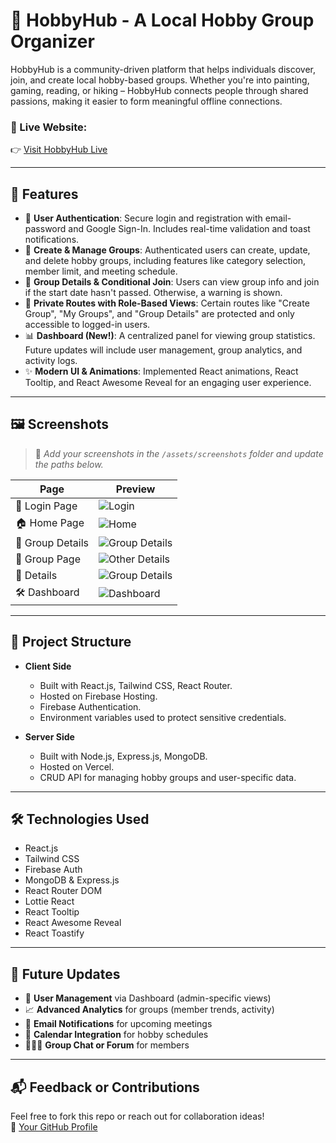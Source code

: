 # 🎨 HobbyHub - A Local Hobby Group Organizer

HobbyHub is a community-driven platform that helps individuals discover, join, and create local hobby-based groups. Whether you're into painting, gaming, reading, or hiking – HobbyHub connects people through shared passions, making it easier to form meaningful offline connections.

### 🔗 Live Website:
👉 [Visit HobbyHub Live](https://hobby-hub-ca344.web.app/)

---

## 🚀 Features

- 🔐 **User Authentication**: Secure login and registration with email-password and Google Sign-In. Includes real-time validation and toast notifications.
- 📌 **Create & Manage Groups**: Authenticated users can create, update, and delete hobby groups, including features like category selection, member limit, and meeting schedule.
- 📄 **Group Details & Conditional Join**: Users can view group info and join if the start date hasn't passed. Otherwise, a warning is shown.
- 🎯 **Private Routes with Role-Based Views**: Certain routes like "Create Group", "My Groups", and "Group Details" are protected and only accessible to logged-in users.
- 📊 **Dashboard (New!)**: A centralized panel for viewing group statistics. Future updates will include user management, group analytics, and activity logs.
- ✨ **Modern UI & Animations**: Implemented React animations, React Tooltip, and React Awesome Reveal for an engaging user experience.

---

## 🖼️ Screenshots

> 📌 *Add your screenshots in the `/assets/screenshots` folder and update the paths below.*

| Page | Preview |
|------|---------|
| 🔐 Login Page | ![Login](https://i.ibb.co/vCFjSpzg/Screenshot-2025-06-27-064406.png) |
| 🏠 Home Page | ![Home](https://i.ibb.co/ksn2YbmM/Screenshot-2025-06-27-063300.png) |
| 🧩 Group Details | ![Group Details](https://i.ibb.co/xtQDRsJc/Screenshot-2025-06-27-063343.png) |
| 🧩 Group Page | ![Other Details](https://i.ibb.co/9HpdN2qy/Screenshot-2025-06-27-063410.png) |
| 🧩 Details | ![Group Details](https://i.ibb.co/4qr2j5B/Screenshot-2025-06-27-064500.png) |
| 🛠️ Dashboard | ![Dashboard](https://i.ibb.co/DfVxmdBQ/Screenshot-2025-06-27-063519.png) |

---

## 📁 Project Structure

- **Client Side**  
  - Built with React.js, Tailwind CSS, React Router.
  - Hosted on Firebase Hosting.
  - Firebase Authentication.
  - Environment variables used to protect sensitive credentials.

- **Server Side**  
  - Built with Node.js, Express.js, MongoDB.
  - Hosted on Vercel.
  - CRUD API for managing hobby groups and user-specific data.

---

## 🛠️ Technologies Used

- React.js
- Tailwind CSS
- Firebase Auth
- MongoDB & Express.js
- React Router DOM
- Lottie React
- React Tooltip
- React Awesome Reveal
- React Toastify

---

## 🔮 Future Updates

- 👥 **User Management** via Dashboard (admin-specific views)
- 📈 **Advanced Analytics** for groups (member trends, activity)
- 📨 **Email Notifications** for upcoming meetings
- 📅 **Calendar Integration** for hobby schedules
- 🧑‍🤝‍🧑 **Group Chat or Forum** for members

---

## 📬 Feedback or Contributions

Feel free to fork this repo or reach out for collaboration ideas!  
🔗 [Your GitHub Profile](https://github.com/yourusername)

